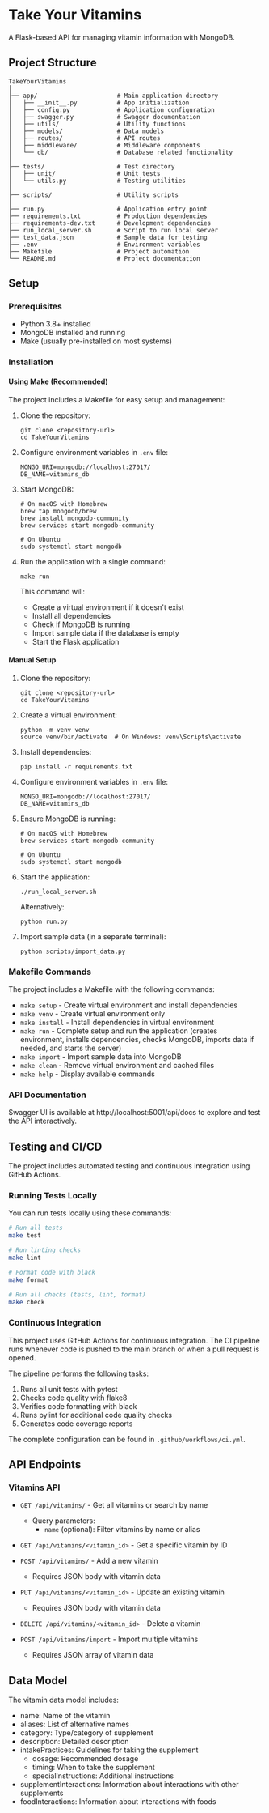 # Take Your Vitamins

A Flask-based API for managing vitamin information with MongoDB.

## Project Structure

```
TakeYourVitamins
│
├── app/                      # Main application directory
│   ├── __init__.py           # App initialization
│   ├── config.py             # Application configuration
│   ├── swagger.py            # Swagger documentation
│   ├── utils/                # Utility functions
│   ├── models/               # Data models
│   ├── routes/               # API routes
│   ├── middleware/           # Middleware components
│   └── db/                   # Database related functionality
│
├── tests/                    # Test directory
│   ├── unit/                 # Unit tests
│   └── utils.py              # Testing utilities
│
├── scripts/                  # Utility scripts
│
├── run.py                    # Application entry point
├── requirements.txt          # Production dependencies
├── requirements-dev.txt      # Development dependencies
├── run_local_server.sh       # Script to run local server
├── test_data.json            # Sample data for testing
├── .env                      # Environment variables
├── Makefile                  # Project automation
└── README.md                 # Project documentation
```

## Setup

### Prerequisites

- Python 3.8+ installed
- MongoDB installed and running
- Make (usually pre-installed on most systems)

### Installation

#### Using Make (Recommended)

The project includes a Makefile for easy setup and management:

1. Clone the repository:
   ```
   git clone <repository-url>
   cd TakeYourVitamins
   ```

2. Configure environment variables in `.env` file:
   ```
   MONGO_URI=mongodb://localhost:27017/
   DB_NAME=vitamins_db
   ```

3. Start MongoDB:
   ```
   # On macOS with Homebrew
   brew tap mongodb/brew
   brew install mongodb-community
   brew services start mongodb-community
   
   # On Ubuntu
   sudo systemctl start mongodb
   ```

4. Run the application with a single command:
   ```
   make run
   ```
   
   This command will:
   - Create a virtual environment if it doesn't exist
   - Install all dependencies
   - Check if MongoDB is running
   - Import sample data if the database is empty
   - Start the Flask application

#### Manual Setup

1. Clone the repository:
   ```
   git clone <repository-url>
   cd TakeYourVitamins
   ```

2. Create a virtual environment:
   ```
   python -m venv venv
   source venv/bin/activate  # On Windows: venv\Scripts\activate
   ```

3. Install dependencies:
   ```
   pip install -r requirements.txt
   ```

4. Configure environment variables in `.env` file:
   ```
   MONGO_URI=mongodb://localhost:27017/
   DB_NAME=vitamins_db
   ```

5. Ensure MongoDB is running:
   ```
   # On macOS with Homebrew
   brew services start mongodb-community
   
   # On Ubuntu
   sudo systemctl start mongodb
   ```

6. Start the application:
   ```
   ./run_local_server.sh
   ```

   Alternatively:
   ```
   python run.py
   ```

7. Import sample data (in a separate terminal):
   ```
   python scripts/import_data.py
   ```

### Makefile Commands

The project includes a Makefile with the following commands:

- `make setup` - Create virtual environment and install dependencies
- `make venv` - Create virtual environment only
- `make install` - Install dependencies in virtual environment
- `make run` - Complete setup and run the application (creates environment, installs dependencies, checks MongoDB, imports data if needed, and starts the server)
- `make import` - Import sample data into MongoDB
- `make clean` - Remove virtual environment and cached files
- `make help` - Display available commands

### API Documentation

Swagger UI is available at http://localhost:5001/api/docs to explore and test the API interactively.

## Testing and CI/CD

The project includes automated testing and continuous integration using GitHub Actions.

### Running Tests Locally

You can run tests locally using these commands:

```bash
# Run all tests
make test

# Run linting checks
make lint

# Format code with black
make format

# Run all checks (tests, lint, format)
make check
```

### Continuous Integration

This project uses GitHub Actions for continuous integration. The CI pipeline runs whenever code is pushed to the main branch or when a pull request is opened.

The pipeline performs the following tasks:
1. Runs all unit tests with pytest
2. Checks code quality with flake8
3. Verifies code formatting with black
4. Runs pylint for additional code quality checks
5. Generates code coverage reports

The complete configuration can be found in `.github/workflows/ci.yml`.

## API Endpoints

### Vitamins API

- `GET /api/vitamins/` - Get all vitamins or search by name
  - Query parameters:
    - `name` (optional): Filter vitamins by name or alias

- `GET /api/vitamins/<vitamin_id>` - Get a specific vitamin by ID

- `POST /api/vitamins/` - Add a new vitamin
  - Requires JSON body with vitamin data

- `PUT /api/vitamins/<vitamin_id>` - Update an existing vitamin
  - Requires JSON body with vitamin data

- `DELETE /api/vitamins/<vitamin_id>` - Delete a vitamin

- `POST /api/vitamins/import` - Import multiple vitamins
  - Requires JSON array of vitamin data

## Data Model

The vitamin data model includes:

- name: Name of the vitamin
- aliases: List of alternative names
- category: Type/category of supplement
- description: Detailed description
- intakePractices: Guidelines for taking the supplement
  - dosage: Recommended dosage
  - timing: When to take the supplement
  - specialInstructions: Additional instructions
- supplementInteractions: Information about interactions with other supplements
- foodInteractions: Information about interactions with foods
